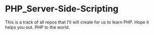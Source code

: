 # PHP_Server-Side-Scripting
This is a track of all repos that I'll will create for us to learn PHP. Hope it helps you out. PHP to the world.
